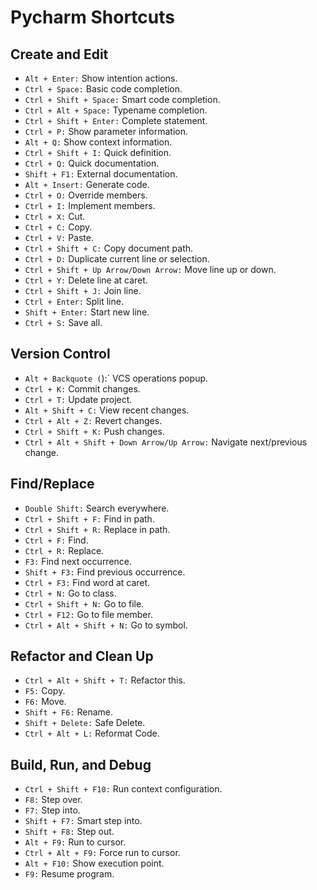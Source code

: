 # Pycharm Shortcuts

## Create and Edit

- `Alt + Enter:` Show intention actions.
- `Ctrl + Space:` Basic code completion.
- `Ctrl + Shift + Space:` Smart code completion.
- `Ctrl + Alt + Space:` Typename completion.
- `Ctrl + Shift + Enter:` Complete statement.
- `Ctrl + P:` Show parameter information.
- `Alt + Q:` Show context information.
- `Ctrl + Shift + I:` Quick definition.
- `Ctrl + Q:` Quick documentation.
- `Shift + F1:` External documentation.
- `Alt + Insert:` Generate code.
- `Ctrl + O:` Override members.
- `Ctrl + I:` Implement members.
- `Ctrl + X:` Cut.
- `Ctrl + C:` Copy.
- `Ctrl + V:` Paste.
- `Ctrl + Shift + C:` Copy document path.
- `Ctrl + D:` Duplicate current line or selection.
- `Ctrl + Shift + Up Arrow/Down Arrow:` Move line up or down.
- `Ctrl + Y:` Delete line at caret.
- `Ctrl + Shift + J:` Join line.
- `Ctrl + Enter:` Split line.
- `Shift + Enter:` Start new line.
- `Ctrl + S:` Save all.

## Version Control

- `Alt + Backquote (`):` VCS operations popup.
- `Ctrl + K:` Commit changes.
- `Ctrl + T:` Update project.
- `Alt + Shift + C:` View recent changes.
- `Ctrl + Alt + Z:` Revert changes.
- `Ctrl + Shift + K:` Push changes.
- `Ctrl + Alt + Shift + Down Arrow/Up Arrow:` Navigate next/previous change.

## Find/Replace

- `Double Shift:` Search everywhere.
- `Ctrl + Shift + F:` Find in path.
- `Ctrl + Shift + R:` Replace in path.
- `Ctrl + F:` Find.
- `Ctrl + R:` Replace.
- `F3:` Find next occurrence.
- `Shift + F3:` Find previous occurrence.
- `Ctrl + F3:` Find word at caret.
- `Ctrl + N:` Go to class.
- `Ctrl + Shift + N:` Go to file.
- `Ctrl + F12:` Go to file member.
- `Ctrl + Alt + Shift + N:` Go to symbol.

## Refactor and Clean Up

- `Ctrl + Alt + Shift + T:` Refactor this.
- `F5:` Copy.
- `F6:` Move.
- `Shift + F6:` Rename.
- `Shift + Delete:` Safe Delete.
- `Ctrl + Alt + L:` Reformat Code.

## Build, Run, and Debug

- `Ctrl + Shift + F10:` Run context configuration.
- `F8:` Step over.
- `F7:` Step into.
- `Shift + F7:` Smart step into.
- `Shift + F8:` Step out.
- `Alt + F9:` Run to cursor.
- `Ctrl + Alt + F9:` Force run to cursor.
- `Alt + F10:` Show execution point.
- `F9:` Resume program.